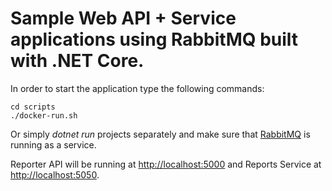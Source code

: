 # Sample Web API + Service applications using RabbitMQ built with .NET Core.

In order to start the application type the following commands:

```
cd scripts
./docker-run.sh
```

Or simply _dotnet run_ projects separately and make sure that [RabbitMQ](https://www.rabbitmq.com) is running as a service.

Reporter API will be running at [http://localhost:5000](http://localhost:5000)  and Reports Service at [http://localhost:5050](http://localhost:5050).
